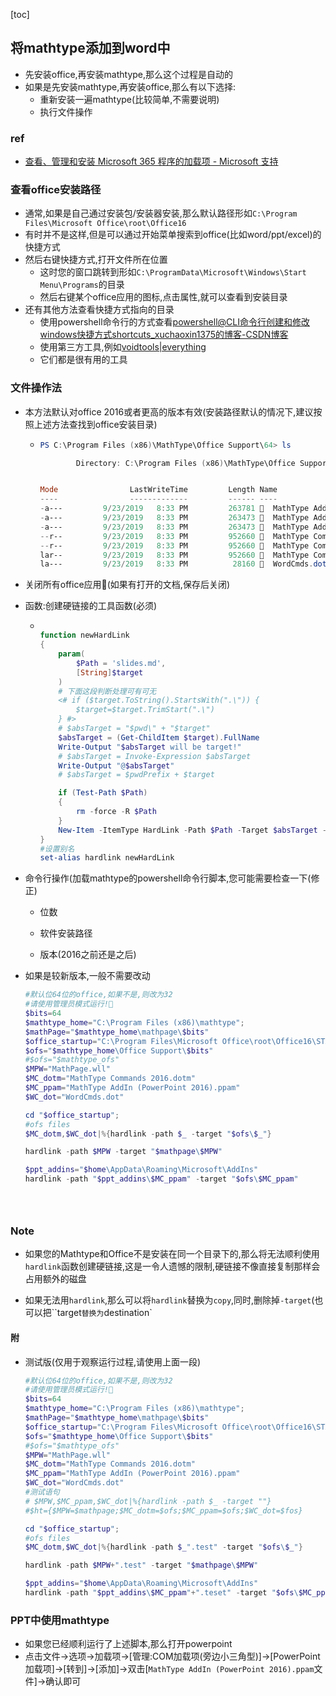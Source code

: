 [toc]

## 将mathtype添加到word中

- 先安装office,再安装mathtype,那么这个过程是自动的
- 如果是先安装mathtype,再安装office,那么有以下选择:
  - 重新安装一遍mathtype(比较简单,不需要说明)
  - 执行文件操作

### ref

- [查看、管理和安装 Microsoft 365 程序的加载项 - Microsoft 支持](https://support.microsoft.com/zh-cn/office/查看-管理和安装-microsoft-365-程序的加载项-16278816-1948-4028-91e5-76dca5380f8d?ns=powerpnt&version=19&syslcid=2052&uilcid=2052&appver=zpp190&helpid=133771&ui=zh-cn&rs=zh-cn&ad=cn)

### 查看office安装路径

- 通常,如果是自己通过安装包/安装器安装,那么默认路径形如`C:\Program Files\Microsoft Office\root\Office16`
- 有时并不是这样,但是可以通过开始菜单搜索到office(比如word/ppt/excel)的快捷方式
- 然后右键快捷方式,打开文件所在位置
  - 这时您的窗口跳转到形如`C:\ProgramData\Microsoft\Windows\Start Menu\Programs`的目录
  - 然后右键某个office应用的图标,点击属性,就可以查看到安装目录
- 还有其他方法查看快捷方式指向的目录
  - 使用powershell命令行的方式查看[powershell@CLI命令行创建和修改windows快捷方式shortcuts_xuchaoxin1375的博客-CSDN博客](https://blog.csdn.net/xuchaoxin1375/article/details/129276484)
  - 使用第三方工具,例如[voidtools|everything](https://www.voidtools.com/zh-cn/)
  - 它们都是很有用的工具

### 文件操作法

- 本方法默认对office 2016或者更高的版本有效(安装路径默认的情况下,建议按照上述方法查找到office安装目录)

  - ```powershell
    PS C:\Program Files (x86)\MathType\Office Support\64> ls
    
            Directory: C:\Program Files (x86)\MathType\Office Support\64
    
    
    Mode                LastWriteTime         Length Name
    ----                -------------         ------ ----
    -a---         9/23/2019   8:33 PM         263781   MathType AddIn (PowerPoint 2010).ppam
    -a---         9/23/2019   8:33 PM         263473   MathType AddIn (PowerPoint 2013).ppam
    -a---         9/23/2019   8:33 PM         263473   MathType AddIn (PowerPoint 2016).ppam
    --r--         9/23/2019   8:33 PM         952660   MathType Commands 2010.dotm
    --r--         9/23/2019   8:33 PM         952660   MathType Commands 2013.dotm
    lar--         9/23/2019   8:33 PM         952660   MathType Commands 2016.dotm
    la---         9/23/2019   8:33 PM          28160   WordCmds.dot
    ```

    



- 关闭所有office应用🎈(如果有打开的文档,保存后关闭)

- 函数:创建硬链接的工具函数(必须)

  - ```powershell
    
    function newHardLink
    {
        param(
            $Path = 'slides.md',
            [String]$target 
        )
        # 下面这段判断处理可有可无
        <# if ($target.ToString().StartsWith(".\")) {
            $target=$target.TrimStart(".\")
        } #>
        # $absTarget = "$pwd\" + "$target"
        $absTarget = (Get-ChildItem $target).FullName
        Write-Output "$absTarget will be target!"
        # $absTarget = Invoke-Expression $absTarget
        Write-Output "@$absTarget"
        # $absTarget = $pwdPrefix + $target
    
        if (Test-Path $Path)
        {
            rm -force -R $Path
        }
        New-Item -ItemType HardLink -Path $Path -Target $absTarget -Force -Verbose
    }
    #设置别名
    set-alias hardlink newHardLink
    
    
    ```

    

- 命令行操作(加载mathtype的powershell命令行脚本,您可能需要检查一下(修正)

  - 位数

  - 软件安装路径

  - 版本(2016之前还是之后)

- 如果是较新版本,一般不需要改动

  ```powershell
  #默认位64位的office,如果不是,则改为32
  #请使用管理员模式运行!🎈
  $bits=64
  $mathtype_home="C:\Program Files (x86)\mathtype";
  $mathPage="$mathtype_home\mathpage\$bits"
  $office_startup="C:\Program Files\Microsoft Office\root\Office16\STARTUP"
  $ofs="$mathtype_home\Office Support\$bits"
  #$ofs="$mathtype_ofs"
  $MPW="MathPage.wll"
  $MC_dotm="MathType Commands 2016.dotm"
  $MC_ppam="MathType AddIn (PowerPoint 2016).ppam"
  $WC_dot="WordCmds.dot"
  
  cd "$office_startup";
  #ofs files
  $MC_dotm,$WC_dot|%{hardlink -path $_ -target "$ofs\$_"}
  
  hardlink -path $MPW -target "$mathpage\$MPW"
  
  $ppt_addins="$home\AppData\Roaming\Microsoft\AddIns"
  hardlink -path "$ppt_addins\$MC_ppam" -target "$ofs\$MC_ppam"
  
  
  
  
  
  ```

### Note

- 如果您的Mathtype和Office不是安装在同一个目录下的,那么将无法顺利使用`hardlink`函数创建硬链接,这是一令人遗憾的限制,硬链接不像直接复制那样会占用额外的磁盘

- 如果无法用`hardlink`,那么可以将`hardlink`替换为`copy`,同时,删除掉`-target`(也可以把``target`替换为`destination` 

#### 附

- 测试版(仅用于观察运行过程,请使用上面一段)

  ```powershell
  #默认位64位的office,如果不是,则改为32
  #请使用管理员模式运行!🎈
  $bits=64
  $mathtype_home="C:\Program Files (x86)\mathtype";
  $mathPage="$mathtype_home\mathpage\$bits"
  $office_startup="C:\Program Files\Microsoft Office\root\Office16\STARTUP"
  $ofs="$mathtype_home\Office Support\$bits"
  #$ofs="$mathtype_ofs"
  $MPW="MathPage.wll"
  $MC_dotm="MathType Commands 2016.dotm"
  $MC_ppam="MathType AddIn (PowerPoint 2016).ppam"
  $WC_dot="WordCmds.dot"
  #测试语句
  # $MPW,$MC_ppam,$WC_dot|%{hardlink -path $_ -target ""}
  #$ht={$MPW=$mathpage;$MC_dotm=$ofs;$MC_ppam=$ofs;$WC_dot=$fos}
  
  cd "$office_startup";
  #ofs files
  $MC_dotm,$WC_dot|%{hardlink -path $_".test" -target "$ofs\$_"}
  
  hardlink -path $MPW+".test" -target "$mathpage\$MPW"
  
  $ppt_addins="$home\AppData\Roaming\Microsoft\AddIns"
  hardlink -path "$ppt_addins\$MC_ppam"+".teset" -target "$ofs\$MC_ppam"
  
  
  ```

### PPT中使用mathtype

- 如果您已经顺利运行了上述脚本,那么打开powerpoint
- 点击文件->选项->加载项->[管理:COM加载项(旁边小三角型)]->[PowerPoint加载项]->[转到]->[添加]->双击[`MathType AddIn (PowerPoint 2016).ppam`文件]->确认即可



